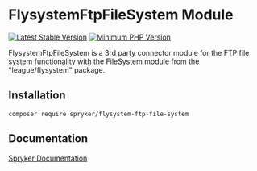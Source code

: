 # FlysystemFtpFileSystem Module
[![Latest Stable Version](https://poser.pugx.org/spryker/flysystem-ftp-file-system/v/stable.svg)](https://packagist.org/packages/spryker/flysystem-ftp-file-system)
[![Minimum PHP Version](https://img.shields.io/badge/php-%3E%3D%208.3-8892BF.svg)](https://php.net/)

FlysystemFtpFileSystem is a 3rd party connector module for the FTP file system functionality with the FileSystem module from the "league/flysystem" package.

## Installation

```
composer require spryker/flysystem-ftp-file-system
```

## Documentation

[Spryker Documentation](https://docs.spryker.com)
